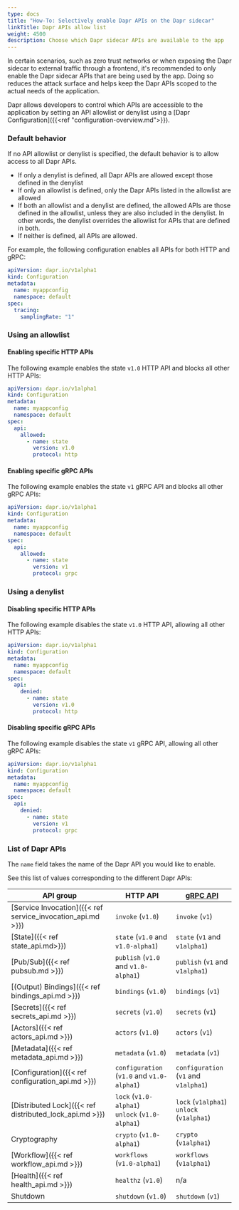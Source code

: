 ```yaml
---
type: docs
title: "How-To: Selectively enable Dapr APIs on the Dapr sidecar"
linkTitle: Dapr APIs allow list
weight: 4500
description: Choose which Dapr sidecar APIs are available to the app
---
```


In certain scenarios, such as zero trust networks or when exposing the Dapr sidecar to external traffic through a frontend, it's recommended to only enable the Dapr sidecar APIs that are being used by the app. Doing so reduces the attack surface and helps keep the Dapr APIs scoped to the actual needs of the application.

Dapr allows developers to control which APIs are accessible to the application by setting an API allowlist or denylist using a [Dapr Configuration]({{\<ref "configuration-overview.md">}}).

### Default behavior

If no API allowlist or denylist is specified, the default behavior is to allow access to all Dapr APIs.

- If only a denylist is defined, all Dapr APIs are allowed except those defined in the denylist
- If only an allowlist is defined, only the Dapr APIs listed in the allowlist are allowed
- If both an allowlist and a denylist are defined, the allowed APIs are those defined in the allowlist, unless they are also included in the denylist. In other words, the denylist overrides the allowlist for APIs that are defined in both.
- If neither is defined, all APIs are allowed.

For example, the following configuration enables all APIs for both HTTP and gRPC:

```yaml
apiVersion: dapr.io/v1alpha1
kind: Configuration
metadata:
  name: myappconfig
  namespace: default
spec:
  tracing:
    samplingRate: "1"
```

### Using an allowlist

#### Enabling specific HTTP APIs

The following example enables the state `v1.0` HTTP API and blocks all other HTTP APIs:

```yaml
apiVersion: dapr.io/v1alpha1
kind: Configuration
metadata:
  name: myappconfig
  namespace: default
spec:
  api:
    allowed:
      - name: state
        version: v1.0
        protocol: http
```

#### Enabling specific gRPC APIs

The following example enables the state `v1` gRPC API and blocks all other gRPC APIs:

```yaml
apiVersion: dapr.io/v1alpha1
kind: Configuration
metadata:
  name: myappconfig
  namespace: default
spec:
  api:
    allowed:
      - name: state
        version: v1
        protocol: grpc
```

### Using a denylist

#### Disabling specific HTTP APIs

The following example disables the state `v1.0` HTTP API, allowing all other HTTP APIs:

```yaml
apiVersion: dapr.io/v1alpha1
kind: Configuration
metadata:
  name: myappconfig
  namespace: default
spec:
  api:
    denied:
      - name: state
        version: v1.0
        protocol: http
```

#### Disabling specific gRPC APIs

The following example disables the state `v1` gRPC API, allowing all other gRPC APIs:

```yaml
apiVersion: dapr.io/v1alpha1
kind: Configuration
metadata:
  name: myappconfig
  namespace: default
spec:
  api:
    denied:
      - name: state
        version: v1
        protocol: grpc
```

### List of Dapr APIs

The `name` field takes the name of the Dapr API you would like to enable.

See this list of values corresponding to the different Dapr APIs:

| API group                                                                                                                                                                    | HTTP API                                                                                  | [gRPC API](https://github.com/dapr/dapr/blob/master/pkg/grpc/endpoints.go)          |
| ---------------------------------------------------------------------------------------------------------------------------------------------------------------------------- | ----------------------------------------------------------------------------------------- | ----------------------------------------------------------------------------------- |
| [Service Invocation]({{< ref service_invocation_api.md >}}) | `invoke` (`v1.0`)                                                      | `invoke` (`v1`)                                                  |
| [State]({{< ref state_api.md>}})                                                 | `state` (`v1.0` and `v1.0-alpha1`)                                     | `state` (`v1` and `v1alpha1`)                                    |
| [Pub/Sub]({{< ref pubsub.md >}})                                                                      | `publish` (`v1.0` and `v1.0-alpha1`)                                   | `publish` (`v1` and `v1alpha1`)                                  |
| [(Output) Bindings]({{< ref bindings_api.md >}})              | `bindings` (`v1.0`)                                                    | `bindings` (`v1`)                                                |
| [Secrets]({{< ref secrets_api.md >}})                                            | `secrets` (`v1.0`)                                                     | `secrets` (`v1`)                                                 |
| [Actors]({{< ref actors_api.md >}})                                              | `actors`  (`v1.0`)                                                     | `actors` (`v1`)                                                  |
| [Metadata]({{< ref metadata_api.md >}})                                          | `metadata` (`v1.0`)                                                    | `metadata` (`v1`)                                                |
| [Configuration]({{< ref configuration_api.md >}})                                | `configuration` (`v1.0` and `v1.0-alpha1`)                             | `configuration` (`v1` and `v1alpha1`)                            |
| [Distributed Lock]({{< ref distributed_lock_api.md >}})     | `lock` (`v1.0-alpha1`)<br/>`unlock` (`v1.0-alpha1`) | `lock` (`v1alpha1`)<br/>`unlock` (`v1alpha1`) |
| Cryptography                                                                                                                                                                 | `crypto` (`v1.0-alpha1`)                                               | `crypto` (`v1alpha1`)                                            |
| [Workflow]({{< ref workflow_api.md >}})                                          | `workflows` (`v1.0-alpha1`)                                            | `workflows` (`v1alpha1`)                                         |
| [Health]({{< ref health_api.md >}})                                              | `healthz`  (`v1.0`)                                                    | n/a                                                                                 |
| Shutdown                                                                                                                                                                     | `shutdown` (`v1.0`)                                                    | `shutdown` (`v1`)                                                |
